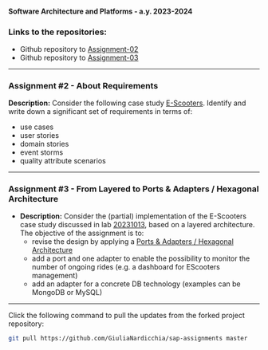 #### Software Architecture and Platforms - a.y. 2023-2024

### Links to the repositories:
- Github repository to [Assignment-02](https://github.com/giulia-nardicchia/sap-assignments/tree/main/sap-assignment-02)
- Github repository to [Assignment-03](https://github.com/giulia-nardicchia/sap-assignments/tree/main/sap-assignment-03)

---

### Assignment #2 - About Requirements

**Description:** Consider the following case study [E-Scooters](https://docs.google.com/document/d/1k2Oxpb_7tPb6EjT-tR1zJtEorc5z4Tf_DPPN9XBfjrQ/edit?usp=sharing).
Identify and write down a significant set of requirements in terms of:
- use cases
- user stories
- domain stories
- event storms
- quality attribute scenarios

---

### Assignment #3 - From Layered to  Ports & Adapters / Hexagonal Architecture

- **Description:** Consider the (partial) implementation of the E-Scooters case study discussed in lab [20231013](https://github.com/pslab-unibo/sap-2023-2024/blob/master/Labs/Lab-04-20231013/README.md), based on a layered architecture. The objective of the assignment is to:
    - revise the design by applying a [Ports & Adapters / Hexagonal Architecture](https://docs.google.com/document/d/1PomKasGfZQuLNWwfVzK-DS-SLcZk_oKniPfgVKsSd8U/edit?usp=sharing)
    - add a port and one adapter to enable the possibility to monitor the number of ongoing rides (e.g. a dashboard for EScooters management)
    - add an adapter for a concrete DB technology (examples can be MongoDB or MySQL)

---

Click the following command to pull the updates from the forked project repository:
```sh
git pull https://github.com/GiuliaNardicchia/sap-assignments master
```